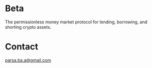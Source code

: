 # Beta 

The permissionless money market protocol for lending, borrowing, and shorting crypto assets.

# Contact 
parsa.ba.a@gmail.com